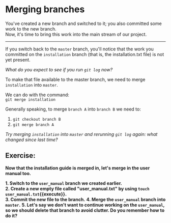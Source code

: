 # Merging branches

You've created a new branch and switched to it; you also committed some work to the new branch.  
Now, it's time to bring this work into the main stream of our project.

---

If you switch back to the `master` branch, you'll notice that the work you committed on the `installation` branch (that is, the installation.txt file) is not yet present.

*What do you expect to see if you run `git log` now?*

To make that file available to the master branch, we need to merge `installation` into `master`.

We can do with the command:  
`git merge installation`

Generally speaking, to merge `branch A` into `branch B` we need to:  
1. `git checkout branch B`  
2. `git merge branch A`  


*Try merging `installation` into `master` and rerunning `git log` again: what changed since last time?*

## Exercise:

**Now that the installation guide is merged in, let's merge in the user manual too.**

**1. Switch to the `user_manual` branch we created earlier.**  
**2. Create a new empty file called "user_manual.txt" by using `touch user_manual.txt`{{execute}}.**  
**3. Commit the new file to the branch.**
**4. Merge the `user_manual` branch into `master`.**
**5. Let's say we don't want to continue working on the `user_manual`, so we should delete that branch to avoid clutter. Do you remember how to do it?**